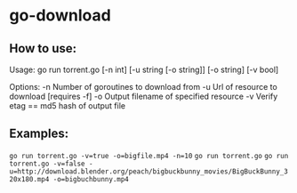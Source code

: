 # go-download
## How to use:
Usage:
	go run torrent.go [-n int] [-u string [-o string]] [-o string] [-v bool]

Options:
	-n	Number of goroutines to download from
	-u	Url of resource to download [requires -f]
	-o 	Output filename of specified resource
	-v	Verify etag == md5 hash of output file

## Examples:
`go run torrent.go -v=true -o=bigfile.mp4 -n=10`
`go run torrent.go`
`go run torrent.go -v=false -u=http://download.blender.org/peach/bigbuckbunny_movies/BigBuckBunny_320x180.mp4 -o=bigbuchbunny.mp4`